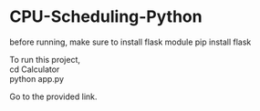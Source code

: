 # CPU-Scheduling-Python
before running, make sure to install flask module
pip install flask

To run this project, <br>
cd Calculator <br>
python app.py

Go to the provided link.
